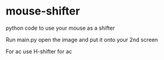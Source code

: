 # mouse-shifter
python code to use your mouse as a shifter 

Run main.py
open the image and put it onto your 2nd screen

For ac use H-shifter for ac
